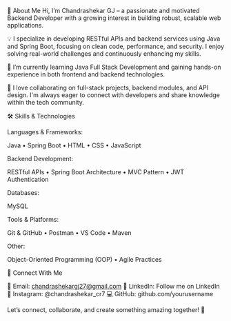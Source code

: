 👋 About Me
Hi, I’m Chandrashekar GJ – a passionate and motivated Backend Developer with a growing interest in building robust, scalable web applications.

💡 I specialize in developing RESTful APIs and backend services using Java and Spring Boot, focusing on clean code, performance, and security. I enjoy solving real-world challenges and continuously enhancing my skills.

🌱 I’m currently learning Java Full Stack Development and gaining hands-on experience in both frontend and backend technologies.

💬 I love collaborating on full-stack projects, backend modules, and API design. I'm always eager to connect with developers and share knowledge within the tech community.

🛠️ Skills & Technologies

Languages & Frameworks:

Java • Spring Boot • HTML • CSS • JavaScript

Backend Development:

RESTful APIs • Spring Boot Architecture • MVC Pattern • JWT Authentication

Databases:

MySQL

Tools & Platforms:

Git & GitHub • Postman • VS Code • Maven

Other:

Object-Oriented Programming (OOP) • Agile Practices

🤝 Connect With Me

📧 Email: chandrashekargj27@gmail.com
🔗 LinkedIn: Follow me on LinkedIn
📸 Instagram: @chandrashekar_cr7
💻 GitHub: github.com/yourusername

Let’s connect, collaborate, and create something amazing together! 🚀
